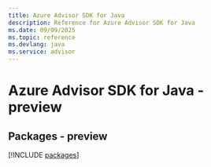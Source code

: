 ```yaml
---
title: Azure Advisor SDK for Java
description: Reference for Azure Advisor SDK for Java
ms.date: 09/09/2025
ms.topic: reference
ms.devlang: java
ms.service: advisor
---
```

# Azure Advisor SDK for Java - preview
## Packages - preview
[!INCLUDE [packages](advisor-index.md)]